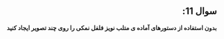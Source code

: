 <div dir="rtl" >
  
## سوال 11:

**بدون استفاده از دستورهای آماده ی متلب نویز فلفل نمکی را روی چند تصویر ایجاد کنید**

</div>
